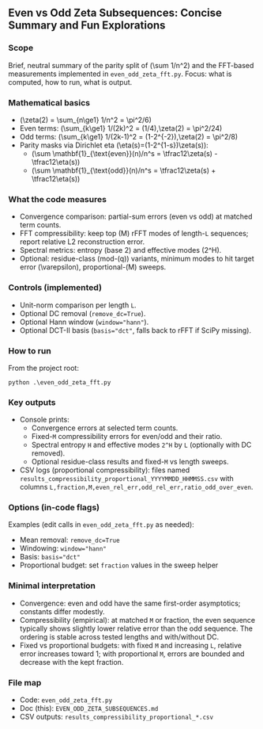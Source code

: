 ## Even vs Odd Zeta Subsequences: Concise Summary and Fun Explorations

### Scope
Brief, neutral summary of the parity split of \(\sum 1/n^2\) and the FFT-based measurements implemented in `even_odd_zeta_fft.py`. Focus: what is computed, how to run, what is output.

### Mathematical basics
- \(\zeta(2) = \sum_{n\ge1} 1/n^2 = \pi^2/6\)
- Even terms: \(\sum_{k\ge1} 1/(2k)^2 = (1/4)\,\zeta(2) = \pi^2/24\)
- Odd terms: \(\sum_{k\ge1} 1/(2k-1)^2 = (1-2^{-2})\,\zeta(2) = \pi^2/8\)
- Parity masks via Dirichlet eta \(\eta(s)=(1-2^{1-s})\zeta(s)\):
  - \(\sum \mathbf{1}_{\text{even}}(n)/n^s = \tfrac12\zeta(s) - \tfrac12\eta(s)\)
  - \(\sum \mathbf{1}_{\text{odd}}(n)/n^s  = \tfrac12\zeta(s) + \tfrac12\eta(s)\)

### What the code measures
- Convergence comparison: partial-sum errors (even vs odd) at matched term counts.
- FFT compressibility: keep top \(M\) rFFT modes of length-`L` sequences; report relative L2 reconstruction error.
- Spectral metrics: entropy (base 2) and effective modes \(2^H\).
- Optional: residue-class (mod-\(q\)) variants, minimum modes to hit target error \(\varepsilon\), proportional-\(M\) sweeps.

### Controls (implemented)
- Unit-norm comparison per length `L`.
- Optional DC removal (`remove_dc=True`).
- Optional Hann window (`window="hann"`).
- Optional DCT-II basis (`basis="dct"`, falls back to rFFT if SciPy missing).

### How to run 
From the project root:

```
python .\even_odd_zeta_fft.py
```


### Key outputs
- Console prints:
  - Convergence errors at selected term counts.
  - Fixed-`M` compressibility errors for even/odd and their ratio.
  - Spectral entropy `H` and effective modes `2^H` by `L` (optionally with DC removed).
  - Optional residue-class results and fixed-`M` vs length sweeps.
- CSV logs (proportional compressibility): files named `results_compressibility_proportional_YYYYMMDD_HHMMSS.csv` with columns
  `L,fraction,M,even_rel_err,odd_rel_err,ratio_odd_over_even`.

### Options (in-code flags)
Examples (edit calls in `even_odd_zeta_fft.py` as needed):
- Mean removal: `remove_dc=True`
- Windowing: `window="hann"`
- Basis: `basis="dct"`
- Proportional budget: set `fraction` values in the sweep helper

### Minimal interpretation
- Convergence: even and odd have the same first-order asymptotics; constants differ modestly.
- Compressibility (empirical): at matched `M` or fraction, the even sequence typically shows slightly lower relative error than the odd sequence. The ordering is stable across tested lengths and with/without DC.
- Fixed vs proportional budgets: with fixed `M` and increasing `L`, relative error increases toward 1; with proportional `M`, errors are bounded and decrease with the kept fraction.

### File map
- Code: `even_odd_zeta_fft.py`
- Doc (this): `EVEN_ODD_ZETA_SUBSEQUENCES.md`
- CSV outputs: `results_compressibility_proportional_*.csv`
